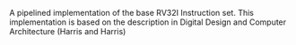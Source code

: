 A pipelined implementation of the base RV32I Instruction set.
This implementation is based on the description in Digital Design and Computer Architecture (Harris and Harris)
